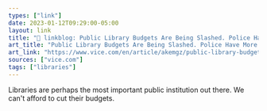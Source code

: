 ```yaml
---
types: ["link"]
date: 2023-01-12T09:29:00-05:00
layout: link
title: "🔗 linkblog: Public Library Budgets Are Being Slashed. Police Have More Cash Than Ever'"
art_title: "Public Library Budgets Are Being Slashed. Police Have More Cash Than Ever"
art_link: "https://www.vice.com/en/article/akemgz/public-library-budgets-are-being-slashed-police-have-more-cash-than-ever"
sources: ["vice.com"]
tags: ["libraries"]
---
```

Libraries are perhaps the most important public institution out there. We can't afford to cut their budgets.  
 
